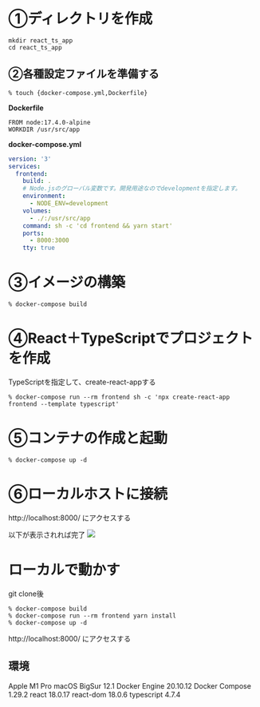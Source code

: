 # ①ディレクトリを作成

```
mkdir react_ts_app
cd react_ts_app
```

## ②各種設定ファイルを準備する

```
% touch {docker-compose.yml,Dockerfile}
```

**Dockerfile**
```yml:Dockerfile
FROM node:17.4.0-alpine
WORKDIR /usr/src/app
```

**docker-compose.yml**
```yml:docker-compose.yml
version: '3'
services:
  frontend:
    build: .
    # Node.jsのグローバル変数です。開発用途なのでdevelopmentを指定します。
    environment:
      - NODE_ENV=development
    volumes:
      - ./:/usr/src/app
    command: sh -c 'cd frontend && yarn start'
    ports:
      - 8000:3000
    tty: true
```

# ③イメージの構築
```
% docker-compose build
```

# ④React＋TypeScriptでプロジェクトを作成

TypeScriptを指定して、create-react-appする

```
% docker-compose run --rm frontend sh -c 'npx create-react-app frontend --template typescript'
```

# ⑤コンテナの作成と起動

```
% docker-compose up -d
```

# ⑥ローカルホストに接続

http://localhost:8000/ にアクセスする

以下が表示されれば完了
![](https://storage.googleapis.com/zenn-user-upload/673b42e5a48a-20220820.png)


# ローカルで動かす

git clone後

```
% docker-compose build
% docker-compose run --rm frontend yarn install
% docker-compose up -d
````

http://localhost:8000/ にアクセスする


## 環境

Apple M1 Pro
macOS BigSur 12.1
Docker Engine 20.10.12
Docker Compose 1.29.2
react 18.0.17
react-dom 18.0.6
typescript 4.7.4
